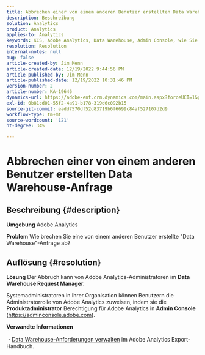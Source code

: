 ```yaml
---
title: Abbrechen einer von einem anderen Benutzer erstellten Data Warehouse-Anfrage
description: Beschreibung
solution: Analytics
product: Analytics
applies-to: Analytics
keywords: KCS, Adobe Analytics, Data Warehouse, Admin Console, wie Sie abbrechen, abbrechen, einen anderen Benutzer anfordern, Data Warehouse Request Manager
resolution: Resolution
internal-notes: null
bug: false
article-created-by: Jim Menn
article-created-date: 12/19/2022 9:44:56 PM
article-published-by: Jim Menn
article-published-date: 12/19/2022 10:31:46 PM
version-number: 2
article-number: KA-19646
dynamics-url: https://adobe-ent.crm.dynamics.com/main.aspx?forceUCI=1&pagetype=entityrecord&etn=knowledgearticle&id=475e715c-e67f-ed11-81ac-6045bd006704
exl-id: 0b81cd01-55f2-4a91-b178-319d6c092b15
source-git-commit: eadd7570df52d83719b6f6699c84af527107d2d9
workflow-type: tm+mt
source-wordcount: '121'
ht-degree: 34%

---
```


# Abbrechen einer von einem anderen Benutzer erstellten Data Warehouse-Anfrage

## Beschreibung {#description}


<b>Umgebung</b>
Adobe Analytics

<b>Problem</b>
Wie brechen Sie eine von einem anderen Benutzer erstellte &quot;Data Warehouse&quot;-Anfrage ab?


## Auflösung {#resolution}


<b>Lösung</b>
Der Abbruch kann von Adobe Analytics-Administratoren im <b>Data Warehouse Request Manager.</b>

Systemadministratoren in Ihrer Organisation können Benutzern die Administratorrolle von Adobe Analytics zuweisen, indem sie die <b>Produktadministrator</b> Berechtigung für Adobe Analytics in <b>Admin Console</b> (https://adminconsole.adobe.com).

<b>Verwandte Informationen</b>

・[Data Warehouse-Anforderungen verwalten](https://experienceleague.adobe.com/docs/analytics/export/data-warehouse/data-warehouse-requests-manage.html?lang=de) im Adobe Analytics Export-Handbuch.
